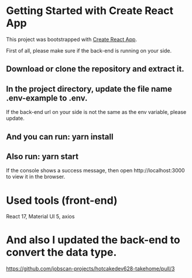 # Getting Started with Create React App

This project was bootstrapped with [Create React App](https://github.com/facebook/create-react-app).

First of all, please make sure if the back-end is running on your side.

## Download or clone the repository and extract it.

## In the project directory, update the file name .env-example to .env.
If the back-end url on your side is not the same as the env variable, please update.

## And you can run: yarn install

## Also run: yarn start
If the console shows a success message, then open http://localhost:3000 to view it in the browser.

# Used tools (front-end)
React 17, Material UI 5, axios

# And also I updated the back-end to convert the data type.
https://github.com/jobscan-projects/hotcakedev628-takehome/pull/3
